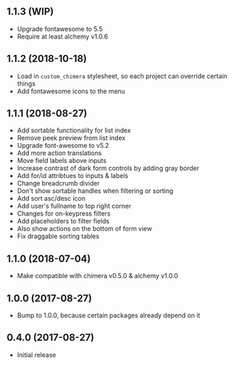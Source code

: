 ## 1.1.3 (WIP)

* Upgrade fontawesome to 5.5
* Require at least alchemy v1.0.6

## 1.1.2 (2018-10-18)

* Load in `custom_chimera` stylesheet, so each project can override certain things
* Add fontawesome icons to the menu

## 1.1.1 (2018-08-27)

* Add sortable functionality for list index
* Remove peek preview from list index
* Upgrade font-awesome to v5.2
* Add more action translations
* Move field labels above inputs
* Increase contrast of dark form controls by adding gray border
* Add for/id attribtues to inputs & labels
* Change breadcrumb divider
* Don't show sortable handles when filtering or sorting
* Add sort asc/desc icon
* Add user's fullname to top right corner
* Changes for on-keypress filters
* Add placeholders to filter fields
* Also show actions on the bottom of form view
* Fix draggable sorting tables

## 1.1.0 (2018-07-04)

* Make compatible with chimera v0.5.0 & alchemy v1.0.0

## 1.0.0 (2017-08-27)

* Bump to 1.0.0, because certain packages already depend on it

## 0.4.0 (2017-08-27)

* Initial release